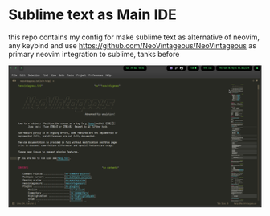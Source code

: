 # Sublime text as Main IDE


this repo contains my config for make sublime text as alternative of neovim, any keybind and use https://github.com/NeoVintageous/NeoVintageous as primary neovim integration to sublime, tanks  before



![ss1.png](./ss1.png)
